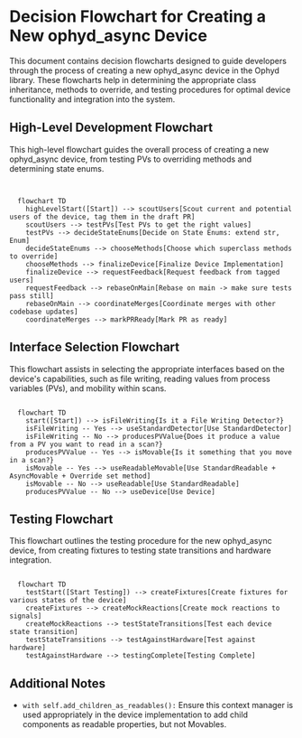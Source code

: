 # Decision Flowchart for Creating a New ophyd_async Device

This document contains decision flowcharts designed to guide developers through the process of creating a new ophyd_async device in the Ophyd library. These flowcharts help in determining the appropriate class inheritance, methods to override, and testing procedures for optimal device functionality and integration into the system.

## High-Level Development Flowchart

This high-level flowchart guides the overall process of creating a new ophyd_async device, from testing PVs to overriding methods and determining state enums.

```{mermaid}


  flowchart TD
    highLevelStart([Start]) --> scoutUsers[Scout current and potential users of the device, tag them in the draft PR]
    scoutUsers --> testPVs[Test PVs to get the right values]
    testPVs --> decideStateEnums[Decide on State Enums: extend str, Enum]
    decideStateEnums --> chooseMethods[Choose which superclass methods to override]
    chooseMethods --> finalizeDevice[Finalize Device Implementation]
    finalizeDevice --> requestFeedback[Request feedback from tagged users]
    requestFeedback --> rebaseOnMain[Rebase on main -> make sure tests pass still]
    rebaseOnMain --> coordinateMerges[Coordinate merges with other codebase updates]
    coordinateMerges --> markPRReady[Mark PR as ready]

```

## Interface Selection Flowchart

This flowchart assists in selecting the appropriate interfaces based on the device's capabilities, such as file writing, reading values from process variables (PVs), and mobility within scans.

```{mermaid}

  flowchart TD
    start([Start]) --> isFileWriting{Is it a File Writing Detector?}
    isFileWriting -- Yes --> useStandardDetector[Use StandardDetector]
    isFileWriting -- No --> producesPVValue{Does it produce a value from a PV you want to read in a scan?}
    producesPVValue -- Yes --> isMovable{Is it something that you move in a scan?}
    isMovable -- Yes --> useReadableMovable[Use StandardReadable + AsyncMovable + Override set method]
    isMovable -- No --> useReadable[Use StandardReadable]
    producesPVValue -- No --> useDevice[Use Device]
```

## Testing Flowchart

This flowchart outlines the testing procedure for the new ophyd_async device, from creating fixtures to testing state transitions and hardware integration.

```{mermaid}

  flowchart TD
    testStart([Start Testing]) --> createFixtures[Create fixtures for various states of the device]
    createFixtures --> createMockReactions[Create mock reactions to signals]
    createMockReactions --> testStateTransitions[Test each device state transition]
    testStateTransitions --> testAgainstHardware[Test against hardware]
    testAgainstHardware --> testingComplete[Testing Complete]

```

## Additional Notes

- `with self.add_children_as_readables():` Ensure this context manager is used appropriately in the device implementation to add child components as readable properties, but not Movables.
